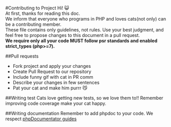 #Contributing to Project
Hi! :smiley_cat:    
At first, thanks for reading this doc.    
We inform that everyone who programs in PHP and loves cats(not only) can be a contributing member.    
These file contains only guidelines, not rules. Use your best judgment, and feel free to propose changes to this document in a pull request.    
**We require only all your code MUST follow psr standards and enabled strict_types (php>=7).**

##Pull requests
* Fork project and apply your changes
* Create Pull Request to our repository
* Include funny gif with cat in PR comm
* Describe your changes in few sentences
* Pat your cat and make him purrr :smirk_cat: 

##Writing test
Cats love getting new tests, so we love them to!! Remember improving code coverage make your cat happy.

##Writing documentation
Remember to add phpdoc to your code. We respect [phpDocumentator guides](https://www.phpdoc.org/docs/latest/glossary.html)
